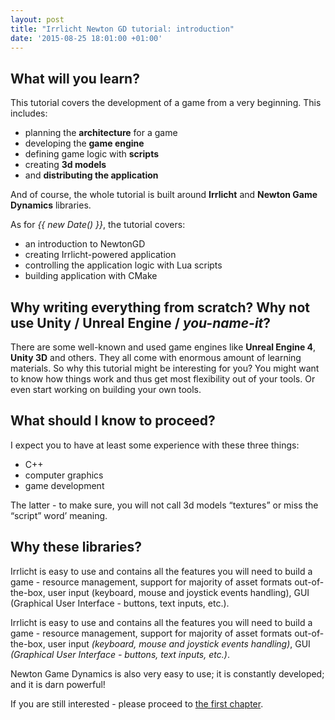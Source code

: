```yaml
---
layout: post
title: "Irrlicht Newton GD tutorial: introduction"
date: '2015-08-25 18:01:00 +01:00'
---
```


## What will you learn?

This tutorial covers the development of a game from a very beginning. This includes:

* planning the **architecture** for a game
* developing the **game engine**
* defining game logic with **scripts**
* creating **3d models**
* and **distributing the application**

And of course, the whole tutorial is built around **Irrlicht** and **Newton Game Dynamics** libraries.

As for *{{ new Date() }}*, the tutorial covers:

* an introduction to NewtonGD
* creating Irrlicht-powered application
* controlling the application logic with Lua scripts
* building application with CMake

## Why writing everything from scratch? Why not use Unity / Unreal Engine / *you-name-it*?

There are some well-known and used game engines like **Unreal Engine 4**, **Unity 3D** and others. They all come with enormous amount of learning materials. So why this tutorial might be interesting for you? You might want to know how things work and thus get most flexibility out of your tools. Or even start working on building your own tools.

## What should I know to proceed?

I expect you to have at least some experience with these three things:

* C++
* computer graphics
* game development

The latter - to make sure, you will not call 3d models “textures” or miss the “script” word’ meaning.

## Why these libraries?

Irrlicht is easy to use and contains all the features you will need to build a game - resource management, support for majority of asset formats out-of-the-box, user input (keyboard, mouse and joystick events handling), GUI (Graphical User Interface - buttons, text inputs, etc.).

Irrlicht is easy to use and contains all the features you will need to build a game - resource management, support for majority of
asset formats out-of-the-box, user input *(keyboard, mouse and joystick events handling)*, GUI
*(Graphical User Interface - buttons, text inputs, etc.)*.

Newton Game Dynamics is also very easy to use; it is constantly developed; and it is darn powerful!

If you are still interested - please proceed to [the first chapter](2015-08-26-application-architecture).
